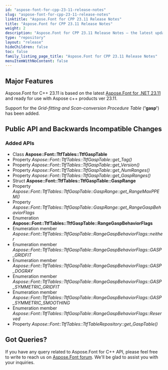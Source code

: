 ```yaml
---
id: "aspose-font-for-cpp-23-11-release-notes"
slug: "aspose-font-for-cpp-23-11-release-notes"
linktitle: "Aspose.Font for CPP 23.11 Release Notes"
title: "Aspose.Font for CPP 23.11 Release Notes"
weight: 2
description: "Aspose.Font for CPP 23.11 Release Notes – the latest updates and fixes."
type: "repository"
layout: "release"
hideChildren: false
toc: false
family_listing_page_title: "Aspose.Font for CPP 23.11 Release Notes"
menuItemWithNoContent: false
---
```

## Major Features

Aspose.Font for C++ 23.11 is based on the latest [Aspose.Font for .NET 23.11](/font/net/release-notes/2023/aspose-font-for-net-23-11-release-notes/) and ready for use with Aspose c++ products ver 23.11.

Support for the *Grid-fitting and Scan-conversion Procedure Table* (**'gasp'**) has been added.

## Public API and Backwards Incompatible Changes

### Added APIs
* Class **Aspose::Font::TtfTables::TtfGaspTable**
* Property *Aspose::Font::TtfTables::TtfGaspTable::get_Tag()*
* Property  *Aspose::Font::TtfTables::TtfGaspTable::get_Version()*
* Property *Aspose::Font::TtfTables::TtfGaspTable::get_NumRanges()*
* Property *Aspose::Font::TtfTables::TtfGaspTable::get_GaspRanges()*
* Struct **Aspose::Font::TtfTables::TtfGaspTable::GaspRange**
* Property *Aspose::Font::TtfTables::TtfGaspTable::GaspRange::get_RangeMaxPPEM()*
* Property *Aspose::Font::TtfTables::TtfGaspTable::GaspRange::get_RangeGaspBehaviorFlags*
* Enumeration **Aspose::Font::TtfTables::TtfGaspTable::RangeGaspBehaviorFlags**
* Enumeration member *Aspose::Font::TtfTables::TtfGaspTable::RangeGaspBehaviorFlags::neither*
* Enumeration member *Aspose::Font::TtfTables::TtfGaspTable::RangeGaspBehaviorFlags::GASP_GRIDFIT*
* Enumeration member *Aspose::Font::TtfTables::TtfGaspTable::RangeGaspBehaviorFlags::GASP_DOGRAY*
* Enumeration member *Aspose::Font::TtfTables::TtfGaspTable::RangeGaspBehaviorFlags::GASP_SYMMETRIC_GRIDFIT*
* Enumeration member *Aspose::Font::TtfTables::TtfGaspTable::RangeGaspBehaviorFlags::GASP_SYMMETRIC_SMOOTHING*
* Enumeration member *Aspose::Font::TtfTables::TtfGaspTable::RangeGaspBehaviorFlags::Reserved*
* Property *Aspose::Font::TtfTables::TtfTableRepository::get_GaspTable()*
## Got Queries?

If you have any query related to Aspose.Font for C++ API, please feel free to write to reach us on [Aspose.Font forum](https://forum.aspose.com/c/font/). We'll be glad to assist you with your inquiries.
